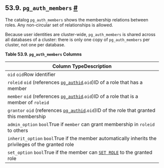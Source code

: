 ## 53.9. `pg_auth_members` [#](#CATALOG-PG-AUTH-MEMBERS)

The catalog `pg_auth_members` shows the membership relations between roles. Any non-circular set of relationships is allowed.

Because user identities are cluster-wide, `pg_auth_members` is shared across all databases of a cluster: there is only one copy of `pg_auth_members` per cluster, not one per database.

**Table 53.9. `pg_auth_members` Columns**

| Column TypeDescription                                                                                                                |
| ------------------------------------------------------------------------------------------------------------------------------------- |
| `oid` `oid`Row identifier                                                                                                             |
| `roleid` `oid` (references [`pg_authid`](catalog-pg-authid "53.8. pg_authid").`oid`)ID of a role that has a member               |
| `member` `oid` (references [`pg_authid`](catalog-pg-authid "53.8. pg_authid").`oid`)ID of a role that is a member of `roleid`    |
| `grantor` `oid` (references [`pg_authid`](catalog-pg-authid "53.8. pg_authid").`oid`)ID of the role that granted this membership |
| `admin_option` `bool`True if `member` can grant membership in `roleid` to others                                                      |
| `inherit_option` `bool`True if the member automatically inherits the privileges of the granted role                                   |
| `set_option` `bool`True if the member can [`SET ROLE`](sql-set-role "SET ROLE") to the granted role                              |